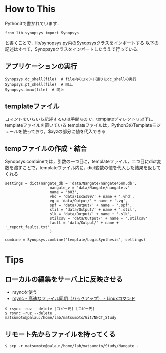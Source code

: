 How to This
===========
Python3で書かれています．
```
from lib.synopsys import Synopsys
```
と書くことで，lib/synopsys.py内のSynopsysクラスをインポートする
以下の記述はすべて，Synopsysクラスをインポートしたうえで行っている.

アプリケーションの実行
--------------
```
Synopsys.dc_shell(file)  # file内のコマンド通りにdc_shellの実行
Synopsys.pt_shell(file)  # 同上
Synopsys.tmax(file)  # 同上
```

templateファイル
----------------
コマンドをいちいち記述するのは手間なので，templateディレクトリ以下にtemplateファイルを置いている
templateファイルは，Python3のTemplateモジュールを使っており，$xyzの部分に値を代入できる

tempファイルの作成・結合
--------------------
Synopsys.combineでは，引数の一つ目に，templateファイル，二つ目にdict変数を渡すことで，templateファイル内に，dict変数の値を代入した結果を返してくれる
```
settings = dict(nangate_db = 'data/Nangate/nangate45nm.db',
                    nangate_v = 'data/Nangate/nangate.v'
                    name = 'b03',
                    vhd = 'data/Iscas99/' + name + '.vhd',
                    vg = 'data/Output/' + name + '.vg',
                    spf = 'data/Output/' + name + '.spf',
                    stil = 'data/Output/' + name + '.stil',
                    slk = 'data/Output/' + name + '.slk',
                    stilcsv = 'data/Output/' + name + '.stilcsv'
                    fault = 'data/Output/' + name + '_report_faults.txt'
                    )

combine = Synopsys.combine('template/LogicSynthesis', settings)
```

Tips
======

ローカルの編集をサーバ上に反映させる
-----------------------------------
- rsyncを使う
 - [rsync - 高速なファイル同期（バックアップ） - Linuxコマンド](http://webkaru.net/linux/rsync-command/)
```
$ rsync -ruz --delete [コピー元] [コピー先]
$ rsync -ruz --delete . matsumoto@palau:/home/lab/matsumoto/Git/NNCT_Study
```

リモート先からファイルを持ってくる
----------------------------------
```
$ scp -r matsumoto@palau:/home/lab/matsumoto/Study/Nangate .
```


